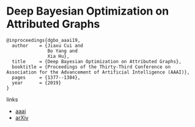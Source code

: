 # Deep Bayesian Optimization on Attributed Graphs

```
@inproceedings{dgbo_aaai19,
  author    = {Jiaxu Cui and
               Bo Yang and
               Xia Hu},
  title     = {Deep Bayesian Optimization on Attributed Graphs},
  booktitle = {Proceedings of the Thirty-Third Conference on Association for the Advancement of Artificial Intelligence (AAAI)},
  pages     = {1377--1384},
  year      = {2019}
}
```

links
- [aaai](https://aaai.org/ojs/index.php/AAAI/article/view/3938)
- [arXiv](https://arxiv.org/abs/1905.13403)
